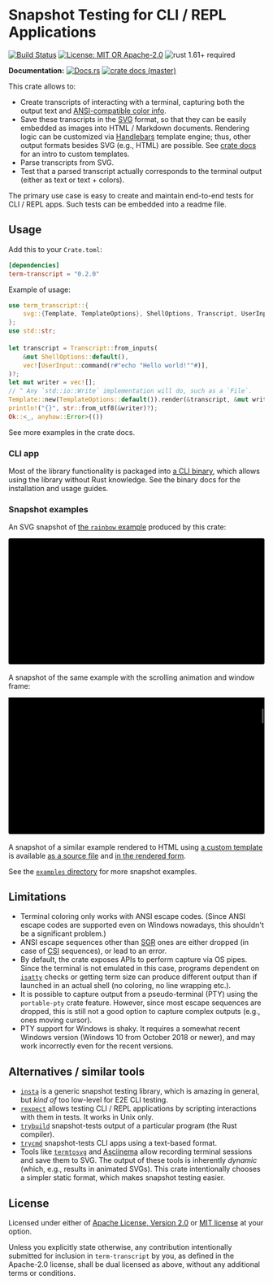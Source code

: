 # Snapshot Testing for CLI / REPL Applications

[![Build Status](https://github.com/slowli/term-transcript/workflows/CI/badge.svg?branch=master)](https://github.com/slowli/term-transcript/actions)
[![License: MIT OR Apache-2.0](https://img.shields.io/badge/License-MIT%2FApache--2.0-blue)](https://github.com/slowli/term-transcript#license)
![rust 1.61+ required](https://img.shields.io/badge/rust-1.61+-blue.svg?label=Required%20Rust)

**Documentation:** [![Docs.rs](https://docs.rs/term-transcript/badge.svg)](https://docs.rs/term-transcript/)
[![crate docs (master)](https://img.shields.io/badge/master-yellow.svg?label=docs)](https://slowli.github.io/term-transcript/term_transcript/)

This crate allows to:

- Create transcripts of interacting with a terminal, capturing both the output text
  and [ANSI-compatible color info][SGR].
- Save these transcripts in the [SVG] format, so that they can be easily embedded as images
  into HTML / Markdown documents. Rendering logic can be customized via [Handlebars] template engine;
  thus, other output formats besides SVG (e.g., HTML) are possible.
  See [crate docs][custom-templates] for an intro to custom templates.
- Parse transcripts from SVG.
- Test that a parsed transcript actually corresponds to the terminal output (either as text
  or text + colors).

The primary use case is easy to create and maintain end-to-end tests for CLI / REPL apps.
Such tests can be embedded into a readme file.

## Usage

Add this to your `Crate.toml`:

```toml
[dependencies]
term-transcript = "0.2.0"
```

Example of usage:

```rust
use term_transcript::{
    svg::{Template, TemplateOptions}, ShellOptions, Transcript, UserInput,
};
use std::str;

let transcript = Transcript::from_inputs(
    &mut ShellOptions::default(),
    vec![UserInput::command(r#"echo "Hello world!""#)],
)?;
let mut writer = vec![];
// ^ Any `std::io::Write` implementation will do, such as a `File`.
Template::new(TemplateOptions::default()).render(&transcript, &mut writer)?;
println!("{}", str::from_utf8(&writer)?);
Ok::<_, anyhow::Error>(())
```

See more examples in the crate docs.

### CLI app

Most of the library functionality is packaged into [a CLI binary][term-transcript-cli],
which allows using the library without Rust knowledge. See the binary docs
for the installation and usage guides.

### Snapshot examples

An SVG snapshot of [the `rainbow` example](e2e-tests/rainbow)
produced by this crate:

![Snapshot of rainbow example](examples/rainbow.svg)

A snapshot of the same example with the scrolling animation and window frame:

![Animated snapshot of rainbow example](examples/animated.svg)

A snapshot of a similar example rendered to HTML using [a custom template](examples/custom.html.handlebars)
is available [as a source file](examples/rainbow.html) and [in the rendered form][html-example].

See the [`examples` directory](examples) for more snapshot examples.

## Limitations

- Terminal coloring only works with ANSI escape codes. (Since ANSI escape codes
  are supported even on Windows nowadays, this shouldn't be a significant problem.)
- ANSI escape sequences other than [SGR] ones are either dropped (in case of [CSI] sequences),
  or lead to an error.
- By default, the crate exposes APIs to perform capture via OS pipes.
  Since the terminal is not emulated in this case, programs dependent on [`isatty`] checks
  or getting term size can produce different output than if launched in an actual shell
  (no coloring, no line wrapping etc.).
- It is possible to capture output from a pseudo-terminal (PTY) using the `portable-pty`
  crate feature. However, since most escape sequences are dropped, this is still not a good
  option to capture complex outputs (e.g., ones moving cursor).
- PTY support for Windows is shaky. It requires a somewhat recent Windows version 
  (Windows 10 from October 2018 or newer), and may work incorrectly even for the recent versions.

## Alternatives / similar tools

- [`insta`](https://crates.io/crates/insta) is a generic snapshot testing library, which
  is amazing in general, but *kind of* too low-level for E2E CLI testing.
- [`rexpect`](https://crates.io/crates/rexpect) allows testing CLI / REPL applications
  by scripting interactions with them in tests. It works in Unix only.
- [`trybuild`](https://crates.io/crates/trybuild) snapshot-tests output
  of a particular program (the Rust compiler).
- [`trycmd`](https://crates.io/crates/trycmd) snapshot-tests CLI apps using
  a text-based format.
- Tools like [`termtosvg`](https://github.com/nbedos/termtosvg) and
  [Asciinema](https://asciinema.org/) allow recording terminal sessions and save them to SVG.
  The output of these tools is inherently *dynamic* (which, e.g., results in animated SVGs).
  This crate intentionally chooses a simpler static format, which makes snapshot testing easier.

## License

Licensed under either of [Apache License, Version 2.0](LICENSE-APACHE)
or [MIT license](LICENSE-MIT) at your option.

Unless you explicitly state otherwise, any contribution intentionally submitted
for inclusion in `term-transcript` by you, as defined in the Apache-2.0 license,
shall be dual licensed as above, without any additional terms or conditions.

[SVG]: https://developer.mozilla.org/en-US/docs/Web/SVG
[Handlebars]: https://handlebarsjs.com/
[SGR]: https://en.wikipedia.org/wiki/ANSI_escape_code#SGR
[CSI]: https://en.wikipedia.org/wiki/ANSI_escape_code#CSI_(Control_Sequence_Introducer)_sequences
[`isatty`]: https://man7.org/linux/man-pages/man3/isatty.3.html
[html-example]: https://slowli.github.io/term-transcript/examples/rainbow.html
[custom-templates]: https://slowli.github.io/term-transcript/term_transcript/svg/struct.Template.html#customization
[term-transcript-cli]: https://crates.io/crates/term-transcript-cli
